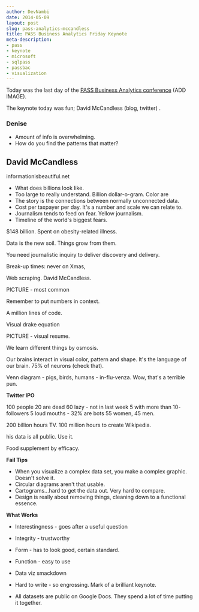 ```yaml
---
author: DevNambi
date: 2014-05-09
layout: post
slug: pass-analytics-mccandless
title: PASS Business Analytics Friday Keynote
meta-description: 
- pass
- keynote
- microsoft
- sqlpass
- passbac
- visualization
---
```


Today was the last day of the [PASS Business Analytics conference](http://www.sqlpass.org/bac/2014/Home.aspx) (ADD IMAGE). 

The keynote today was fun; David McCandless (blog, twitter) . 


### Denise

* Amount of info is overwhelming.
* How do you find the patterns that matter?


## David McCandless

informationisbeautiful.net

* What does billions look like.
* Too large to really understand. Billion dollar-o-gram. Color are 
* The story is the connections between normally unconnected data.
* Cost per taxpayer per day. It's a number and scale we can relate to.
* Journalism tends to feed on fear. Yellow journalism.
* Timeline of the world's biggest fears. 

$148 billion. Spent on obesity-related illness. 

Data is the new soil. Things grow from them.

You need journalistic inquiry to deliver discovery and delivery.

Break-up times: never on Xmas, 

Web scraping. David McCandless. 

PICTURE - most common

Remember to put numbers in context.

A million lines of code.

Visual drake equation

PICTURE - visual resume.

We learn different things by osmosis.

Our brains interact in visual color, pattern and shape. It's the language of our brain. 75% of neurons (check that).

Venn diagram - pigs, birds, humans - in-flu-venza. Wow, that's a terrible pun.

**Twitter IPO**

100 people
20 are dead
60 lazy - not in last week
5 with more than 10- followers
5 loud mouths - 32% are bots
55 women, 45 men.


200 billion hours TV. 100 million hours to create Wikipedia. 

his data is all public. Use it.

Food supplement by efficacy.

**Fail Tips**

* When you visualize a complex data set, you make a complex graphic. Doesn't solve it.
* Circular diagrams aren't that usable. 
* Cartograms...hard to get the data out. Very hard to compare.
* Design is really about removing things, cleaning down to a functional essence.

**What Works**

* Interestingness - goes after a useful question
* Integrity - trustworthy
* Form - has to look good, certain standard. 
* Function - easy to use


* Data viz smackdown
* Hard to write - so engrossing. Mark of a brilliant keynote.

* All datasets are public on Google Docs. They spend a lot of time putting it together. 


























